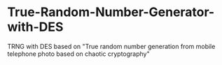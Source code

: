 # True-Random-Number-Generator-with-DES
TRNG with DES based on "True random number generation from mobile telephone photo based on chaotic cryptography"
